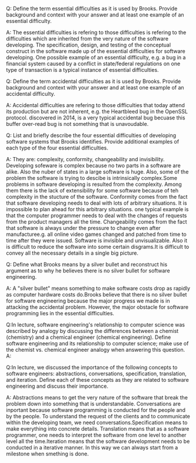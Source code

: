 Q: Define the term essential difficulties as it is used by Brooks. Provide background and context with your answer and at least one example of an essential difficulty.

A: The essential difficulties is refering to those difficulties is refering to the difficulties which are inherited from the very nature of the software developing. The specification, design, and testing of the conceptual construct in the software made up of the essential difficulties for software developing. One possible example of an essential difficulty, e.g. a bug in a financial system caused by a conflict in state/federal regulations on one type of transaction is a typical instance of essential difficulties.


Q: Define the term accidental difficulties as it is used by Brooks. Provide background and context with your answer and at least one example of an accidental difficulty.

A: Accidental difficulties are refering to those difficulties that today attend its production but are not inherent, e.g. the Heartbleed bug in the OpenSSL protocol. discovered in 2014, is a very typical accidental bug becuase this buffer over-read bug is not something that is unavoudable.


Q: List and briefly describe the four essential difficulties of developing software systems that Brooks identifies. Provide additional examples of each type of the four essential difficulties.

A: They are: complexity, conformity, changeability and invisibility. 
Developing sofeware is complex because no two parts in a software are alike. Also the nuber of states in a large software is huge. Also, some of the problem the software is trying to descibe is intrinsically complex.Some problems in software developing is resulted from the complexity. Among them there is the lack of extensibility for some software because of teh complexity in the stucture of the software.
Conformity comes from the fact that software developing needs to deal with lots of arbitrary situations. It is impossible to plan ahead for this arbitrary situations. one typical example is that the computer programmer needs to deal with the changes of requests from the product managers all the time.
Changeability comes from the fact that software is always under the pressure to change even after manufacturee.g. all online video games changed and patched from time to time after they were issued.
Software is invisible and unvisualizable. Also it is difficult to reduce the software into some certain disgrams.It is difficult to convey all the necessary details in a single big picture.


Q: Define what Brooks means by a silver bullet and reconstruct his argument as to why he believes there is no silver bullet for software engineering.

A: A "silver bullet" means something to make software costs drop as rapidly as computer hardware costs do.Brooks believe that there is no silver bullet for software engineering because the major progress we made is in attacking the accidental problem. However, the major obstacle for software programming lies in the essential difficulties.


Q:In lecture, software engineering's relationship to computer science was described by analogy by discussing the differences between a chemist (chemistry) and a chemical engineer (chemical engineering). Define software engineering and its relationship to computer science; make use of the chemist vs. chemical engineer analogy when answering this question.
A: 


Q:In lecture, we discussed the importance of the following concepts to software engineers: abstractions, conversations, specification, translation, and iteration. Define each of these concepts as they are related to software engineering and discuss their importance.

A: Abstractions means to get the very nature of the software that break the problem down into something that is understandable. Conversations are inportant because software programming is conducted for the people and by the people. To understand the request of the clients and to communicate within the developing team, we need conversations.Specification means to make everything into concrete details. Translation means that as a software programmer, one needs to interpret the software from one level to another level all the time.Iteration means that the software development needs to be conducted in a iterative manner. In this way we can always start from a milestone when smething is done.

  
                   

